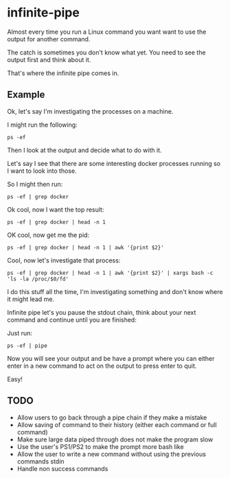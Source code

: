# infinite-pipe

Almost every time you run a Linux command you want want to use the output for another command.

The catch is sometimes you don't know what yet. You need to see the output first and think about it.

That's where the infinite pipe comes in.

## Example

Ok, let's say I'm investigating the processes on a machine.

I might run the following:

```
ps -ef
```

Then I look at the output and decide what to do with it.

Let's say I see that there are some interesting docker processes running so I want to look into those.

So I might then run:

```
ps -ef | grep docker
```

Ok cool, now I want the top result:

```
ps -ef | grep docker | head -n 1
```

OK cool, now get me the pid:

```
ps -ef | grep docker | head -n 1 | awk '{print $2}'
```

Cool, now let's investigate that process:

```
ps -ef | grep docker | head -n 1 | awk '{print $2}' | xargs bash -c 'ls -la /proc/$0/fd'
```

I do this stuff all the time, I'm investigating something and don't know where it might lead me.

Infinite pipe let's you pause the stdout chain, think about your next command and continue until you are finished:

Just run:

```
ps -ef | pipe
```

Now you will see your output and be have a prompt where you can either enter in a new command to act on the output to press enter to quit.

Easy!

## TODO

- Allow users to go back through a pipe chain if they make a mistake
- Allow saving of command to their history (either each command or full command)
- Make sure large data piped through does not make the program slow
- Use the user's PS1/PS2 to make the prompt more bash like
- Allow the user to write a new command without using the previous commands stdin
- Handle non success commands
